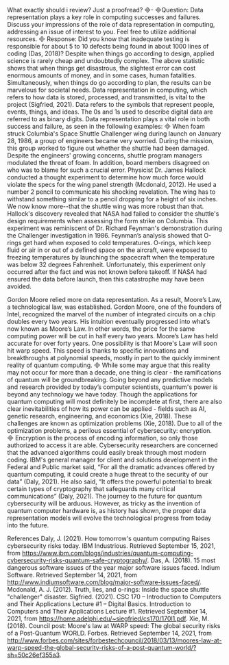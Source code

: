 What exactly should i review? Just a proofread?
- 
Question:
Data representation plays a key role in computing successes and failures.  Discuss your impressions of the role of data representation in computing, addressing an issue of interest to you.  Feel free to utilize additional resources.

Response:
Did you know that inadequate testing is responsible for about 5 to 10 defects being found in about 1000 lines of coding (Das, 2018)?  Despite when things go according to design, applied science is rarely cheap and undoubtedly complex. The above statistic shows that when things get disastrous, the slightest error can cost enormous amounts of money, and in some cases, human fatalities. Simultaneously, when things do go according to plan, the results can be marvelous for societal needs.  Data representation in computing, which refers to how data is stored, processed, and transmitted, is vital to the project (Sigfried, 2021).  Data refers to the symbols that represent people, events, things, and ideas.  The 0s and 1s used to describe digital data are referred to as binary digits.  Data representation plays a vital role in both success and failure, as seen in the following examples:

When foam struck Columbia's Space Shuttle Challenger wing during launch on January 28, 1986, a group of engineers became very worried. During the mission, this group worked to figure out whether the shuttle had been damaged. Despite the engineers' growing concerns, shuttle program managers modulated the threat of foam. In addition, board members disagreed on who was to blame for such a crucial error.  Physicist Dr. James Hallock conducted a thought experiment to determine how much force would violate the specs for the wing panel strength (Mcdonald, 2012). He used a number 2 pencil to communicate his shocking revelation. The wing has to withstand something similar to a pencil dropping for a height of six inches. We now know more--that the shuttle wing was more robust than that.  Hallock's discovery revealed that NASA had failed to consider the shuttle's design requirements when assessing the form strike on Columbia.  This experiment was reminiscent of Dr. Richard Feynman's demonstration during the Challenger investigation in 1986. Feynman’s analysis showed that O-rings get hard when exposed to cold temperatures. O-rings, which keep fluid or air in or out of a defined space on the aircraft, were exposed to freezing temperatures by launching the spacecraft when the temperature was below 32 degrees Fahrenheit. Unfortunately, this experiment only occurred after the fact and was not known before takeoff.  If NASA had ensured the data before launch, then this catastrophe may have been avoided.  

Gordon Moore relied more on data representation.  As a result, Moore’s Law, a technological law, was established.  Gordon Moore, one of the founders of Intel, recognized the marvel of the number of integrated circuits on a chip doubles every two years.  His intuition eventually progressed into what’s now known as Moore’s Law.  In other words, the price for the same computing power will be cut in half every two years.  Moore’s Law has held accurate for over forty years.   One possibility is that Moore's Law will soon hit warp speed.  This speed is thanks to specific innovations and breakthroughs at polynomial speeds, mostly in part to the quickly imminent reality of quantum computing. 
 
While some may argue that this reality may not occur for more than a decade, one thing is clear - the ramifications of quantum will be groundbreaking.  Going beyond any predictive models and research provided by today’s computer scientists, quantum's power is beyond any technology we have today.  Though the applications for quantum computing will most definitely be incomplete at first, there are also clear inevitabilities of how its power can be applied - fields such as AI, genetic research, engineering, and economics (Xie, 2018).  These challenges are known as optimization problems (Xie, 2018).  Due to all of the optimization problems, a perilous essential of cybersecurity: encryption.  

Encryption is the process of encoding information, so only those authorized to access it are able.  Cybersecurity researchers are concerned that the advanced algorithms could easily break through most modern coding.  IBM's general manager for client and solutions development in the Federal and Public market said, “For all the dramatic advances offered by quantum computing, it could create a huge threat to the security of our data” (Daly, 2021).  He also said, “It offers the powerful potential to break certain types of cryptography that safeguards many critical communications” (Daly, 2021).  The journey to the future for quantum cybersecurity will be arduous.  However, as tricky as the invention of quantum computer hardware is, as history has shown, the proper data representation models will evolve the technological progress from today into the future.

References
Daly, J. (2021). How tomorrow's quantum computing Raises cybersecurity risks today. IBM Industrious. Retrieved September 15, 2021, from https://www.ibm.com/blogs/industries/quantum-computing-cybersecurity-risks-quantum-safe-cryptography/.
Das, A. (2018). 15 most dangerous software issues of the year major software issues faced. Indium Software. Retrieved September 14, 2021, from http://www.indiumsoftware.com/blog/major-software-issues-faced/. 
Mcdonald, A. J. (2012). Truth, lies, and o-rings: Inside the space shuttle "challenger" disaster.
Sigfried. (2021). CSC 170 – Introduction to Computers and Their Applications Lecture #1 – Digital Basics. Introduction to Computers and Their Applications Lecture #1. Retrieved September 14, 2021, from https://home.adelphi.edu/~siegfried/cs170/170l1.pdf.
Xie, M. (2018). Council post: Moore's law at WARP speed: The global security risks of a Post-Quantum WORLD. Forbes. Retrieved September 14, 2021, from http://www.forbes.com/sites/forbestechcouncil/2018/03/13/moores-law-at-warp-speed-the-global-security-risks-of-a-post-quantum-world/?sh=50c26ef355a3.

